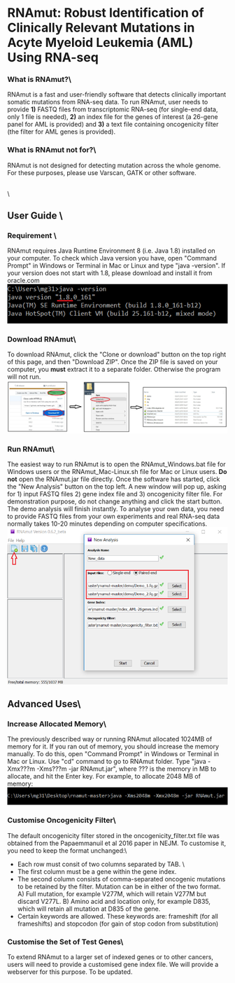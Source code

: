 # RNAmut: Robust Identification of Clinically Relevant Mutations in Acyte Myeloid Leukemia (AML) Using RNA-seq

### **What is RNAmut?**\
RNAmut is a fast and user-friendly software that detects clinically important somatic mutations from RNA-seq data. To run RNAmut, user needs to provide **1)** FASTQ files from transcriptomic RNA-seq (for single-end data, only 1 file is needed), **2)** an index file for the genes of interest (a 26-gene panel for AML is provided) and **3)** a text file containing oncogenicity filter (the filter for AML genes is provided).

### **What is RNAmut not for?**\
RNAmut is not designed for detecting mutation across the whole genome. For these purposes, please use Varscan, GATK or other software.

\
\

## **User Guide** \
### **Requirement** \
RNAmut requires Java Runtime Environment 8 (i.e. Java 1.8) installed on your computer. To check which Java version you have, open "Command Prompt" in Windows or Terminal in Mac or Linux and type "java -version". If your version does not start with 1.8, please download and install it from oracle.com \
![Alt text](/demo/img/java.png)

### **Download RNAmut**\
To download RNAmut, click the "Clone or download" button on the top right of this page, and then "Download ZIP". Once the ZIP file is saved on your computer, you **must** extract it to a separate folder. Otherwise the program will not run. \
![Alt text](/demo/img/download.jpg)

### **Run RNAmut**\
The easiest way to run RNAmut is to open the RNAmut_Windows.bat file for Windows users or the RNAmut_Mac-Linux.sh file for Mac or Linux users. **Do not** open the RNAmut.jar file directly. Once the software has started, click the "New Analysis" button on the top left. A new window will pop up, asking for 1) input FASTQ files 2) gene index file and 3) oncogenicity filter file. For demonstration purpose, do not change anything and click the start button. The demo analysis will finish instantly. To analyse your own data, you need to provide FASTQ files from your own experiments and real RNA-seq data normally takes 10-20 minutes depending on computer specifications.\
![Alt text](/demo/img/run.png)

## **Advanced Uses**\
### **Increase Allocated Memory**\
The previously described way or running RNAmut allocated 1024MB of memory for it. If you ran out of memory, you should increase the memory manually. To do this, open "Command Prompt" in Windows or Terminal in Mac or Linux. Use "cd" command to go to RNAmut folder. Type "java -Xmx???m -Xms???m -jar RNAmut.jar", where ??? is the memory in MB to allocate, and hit the Enter key. For example, to allocate 2048 MB of memory:\
![Alt text](/demo/img/java_mem.png)

### **Customise Oncogenicity Filter**\
The default oncogenicity filter stored in the oncogenicity_filter.txt file was obtained from the Papaemmanuil et al 2016 paper in NEJM. To customise it, you need to keep the format unchanged:\
  - Each row must consit of two columns separated by TAB. \
  - The first column must be a gene within the gene index.
  - The second column consists of comma-separated oncogenic mutations to be retained by the filter. Mutation can be in either of the two format. A) Full mutation, for example V277M, which will retain V277M but discard V277L. B) Amino acid and location only, for example D835, which will retain all mutation at D835 of the gene.
  - Certain keywords are allowed. These keywords are: frameshift (for all frameshifts) and stopcodon (for gain of stop codon from substitution)

### **Customise the Set of Test Genes**\
To extend RNAmut to a larger set of indexed genes or to other cancers, users will need to provide a customised gene index file. We will provide a webserver for this purpose. To be updated.

